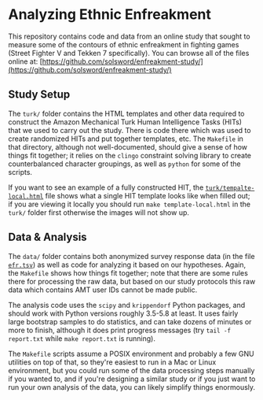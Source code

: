 # Analyzing Ethnic Enfreakment

This repository contains code and data from an online study that sought
to measure some of the contours of ethnic enfreakment in fighting games
(Street Fighter V and Tekken 7 specifically). You can browse all of the
files online at:
[https://github.com/solsword/enfreakment-study/](https://github.com/solsword/enfreakment-study/)

## Study Setup

The `turk/` folder contains the HTML templates and other data required to
construct the Amazon Mechanical Turk Human Intelligence Tasks (HITs) that
we used to carry out the study. There is code there which was used to
create randomized HITs and put together templates, etc. The `Makefile` in
that directory, although not well-documented, should give a sense of how
things fit together; it relies on the `clingo` constraint solving library
to create counterbalanced character groupings, as well as `python` for
some of the scripts.

If you want to see an example of a fully constructed HIT, the
[`turk/tempalte-local.html`](turk/template-local.html) file shows what a
single HIT template looks like when filled out; if you are viewing it
locally you should run `make template-local.html` in the `turk/` folder
first otherwise the images will not show up.

## Data & Analysis

The `data/` folder contains both anonymized survey response data (in the
file [`efr.tsv`](data/efr.tsv)) as well as code for analyzing it based on
our hypotheses. Again, the `Makefile` shows how things fit together; note
that there are some rules there for processing the raw data, but based on
our study protocols this raw data which contains AMT user IDs cannot be
made public.

The analysis code uses the `scipy` and `krippendorf` Python packages, and
should work with Python versions roughly 3.5-5.8 at least. It uses fairly
large bootstrap samples to do statistics, and can take dozens of minutes
or more to finish, although it does print progress messages (try `tail -f
report.txt` while `make report.txt` is running).

The `Makefile` scripts assume a POSIX environment and probably a few GNU
utilities on top of that, so they're easiest to run in a Mac or Linux
environment, but you could run some of the data processing steps manually
if you wanted to, and if you're designing a similar study or if you just
want to run your own analysis of the data, you can likely simplify things
enormously.
